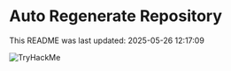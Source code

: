 # Auto Regenerate Repository

This README was last updated: 2025-05-26 12:17:09

 ![TryHackMe](https://tryhackme.com/badge/533634)